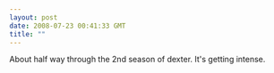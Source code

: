 ```yaml
---
layout: post
date: 2008-07-23 00:41:33 GMT
title: ""
---
```

About half way through the 2nd season of dexter. It's getting intense.